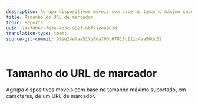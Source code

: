 ```yaml
---
description: Agrupa dispositivos móveis com base no tamanho máximo suportado, em caracteres, de um URL de marcador.
title: Tamanho do URL de marcador
topic: Reports
uuid: 74afd06c-fe3e-4b3c-952f-6bf71c44983d
translation-type: tm+mt
source-git-commit: 99ee24efaa517e8da700c67818c111c4aa90dc02

---
```



# Tamanho do URL de marcador

Agrupa dispositivos móveis com base no tamanho máximo suportado, em caracteres, de um URL de marcador.

